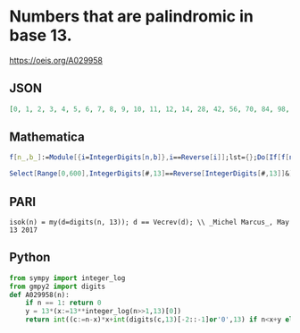 # Numbers that are palindromic in base 13\.
https://oeis.org/A029958
## JSON
```JSON
[0, 1, 2, 3, 4, 5, 6, 7, 8, 9, 10, 11, 12, 14, 28, 42, 56, 70, 84, 98, 112, 126, 140, 154, 168, 170, 183, 196, 209, 222, 235, 248, 261, 274, 287, 300, 313, 326, 340, 353, 366, 379, 392, 405, 418, 431, 444, 457, 470, 483, 496, 510, 523, 536, 549, 562]
```
## Mathematica
```Mathematica
f[n_,b_]:=Module[{i=IntegerDigits[n,b]},i==Reverse[i]];lst={};Do[If[f[n,13],AppendTo[lst,n]],{n,7!}];lst (* _Vladimir Joseph Stephan Orlovsky_, Jul 08 2009 *)
```
```Mathematica
Select[Range[0,600],IntegerDigits[#,13]==Reverse[IntegerDigits[#,13]]&] (* _Harvey P. Dale_, Nov 16 2022 *)
```
## PARI
```PARI
isok(n) = my(d=digits(n, 13)); d == Vecrev(d); \\ _Michel Marcus_, May 13 2017
```
## Python
```Python
from sympy import integer_log
from gmpy2 import digits
def A029958(n):
    if n == 1: return 0
    y = 13*(x:=13**integer_log(n>>1,13)[0])
    return int((c:=n-x)*x+int(digits(c,13)[-2::-1]or'0',13) if n<x+y else (c:=n-y)*y+int(digits(c,13)[-1::-1]or'0',13)) # _Chai Wah Wu_, Jun 14 2024
```

